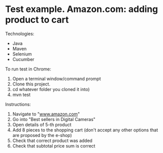 # Test example. Amazon.com: adding product to cart

Technologies:
- Java
- Maven
- Selenium
- Cucumber

To run test in Chrome:
1. Open a terminal window/command prompt
2. Clone this project.
3. cd whatever folder you cloned it into)
4. mvn test

Instructions:
1. Navigate to "www.amazon.com"
2. Go into "Best sellers in Digital Cameras"
3. Open details of 5-th product
4. Add 8 pieces to the shopping cart (don't accept any other options that are proposed by the e-shop)
5. Check that correct product was added
6. Check that subtotal price sum is correct

